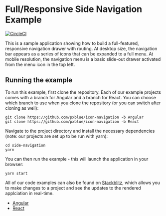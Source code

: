 # Full/Responsive Side Navigation Example

[![CircleCI](https://circleci.com/gh/pxblue/icon-navigation/tree/react.svg?style=shield)](https://circleci.com/gh/pxblue/icon-navigation/tree/react)

This is a sample application showing how to build a full-featured, responsive navigation drawer with routing. At desktop size, the navigation bar appears as a series of icons that can be expanded to a full menu. At mobile resolution, the navigation menu is a basic slide-out drawer activated from the menu icon in the top left.

## Running the example
To run this example, first clone the repository. Each of our example projects comes with a branch for Angular and a branch for React. You can choose which branch to use when you clone the repository (or you can switch after cloning as well):

```
git clone https://github.com/pxblue/icon-navigation -b Angular
git clone https://github.com/pxblue/icon-navigation -b React
```

Navigate to the project directory and install the necessary dependencies (note: our projects are set up to be run with yarn):

```
cd side-navigation
yarn
```

You can then run the example - this will launch the application in your browser:
```
yarn start
```

All of our code examples can also be found on [Stackblitz](http://www.stackblitz.com/@px-blue), which allows you to make changes to a project and see the updates to the rendered applciation in real-time.
- [Angular](https://stackblitz.com/edit/pxblue-icon-navigation-angular)
- [React](https://stackblitz.com/edit/pxblue-icon-navigation-react)
